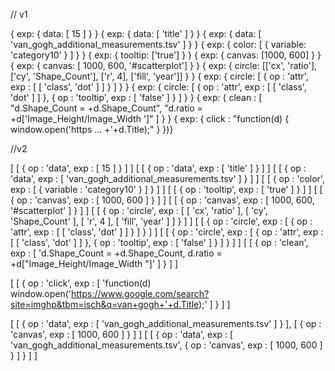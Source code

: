 // v1

{ exp: { data: [ 15 ] } }
{ exp: { data: [ 'title' ] } }
{ exp: { data: [ 'van_gogh_additional_measurements.tsv' ] } }
{ exp: { color: [ { variable: 'category10' } ] } }
{ exp: { tooltip: ['true'] } }
{ exp: { canvas: [1000, 600] } }
{ exp: { canvas: [ 1000, 600, '#scatterplot'] } }
{ exp: { circle: [['cx', 'ratio'], ['cy', 'Shape_Count'], ['r', 4], ['fill', 'year']]  } } 
{ exp: { circle: [ { op : 'attr', exp : [ [ 'class', 'dot' ] ] } ] } }
{ exp: { circle: [ { op : 'attr', exp : [ [ 'class', 'dot' ] ] }, { op : 'tooltip', exp : [ 'false' ] } ] } }
{ exp: { clean : [ "d.Shape_Count = +d.Shape_Count", "d.ratio = +d['Image_Height/Image_Width ']" ] } }
{ exp: { click : "function(d) { window.open('https ... +'+d.Title);" } })}


//v2

[ [ { op : 'data', exp : [ 15 ] } ] ]
[ [ { op : 'data', exp : [ 'title' ] } ] ]
[ [ { op : 'data', exp : [ 'van_gogh_additional_measurements.tsv' ] } ] ]
[ [ { op : 'color', exp : [ { variable : 'category10' } ] } ] ]
[ [ { op : 'tooltip', exp : [ 'true' ] } ] ]
[ [ { op : 'canvas', exp : [ 1000, 600 ] } ] ]
[ [ { op : 'canvas', exp : [ 1000, 600, '#scatterplot' ] } ] ]
[ [ { op : 'circle', exp : [ [ 'cx', 'ratio' ], [ 'cy', 'Shape_Count' ], [ 'r', 4 ], [ 'fill', 'year' ] ] } ] ]
[ [ { op : 'circle', exp : [ { op : 'attr', exp : [ [ 'class', 'dot' ] ] } ] } ] ]
[ [ { op : 'circle', exp : [ { op : 'attr', exp : [ [ 'class', 'dot' ] ] }, { op : 'tooltip', exp : [ 'false' ] } ] } ] ]
[ [ { op : 'clean', exp : [ 'd.Shape_Count = +d.Shape_Count, d.ratio = +d["Image_Height/Image_Width "]' ] } ] ]


[ [ { op : 'click', exp : [ 'function(d)  window.open('https://www.google.com/search?site=imghp&tbm=isch&q=van+gogh+'+d.Title);' ] } ] ]

[ [ { op : 'data', exp : [ 'van_gogh_additional_measurements.tsv' ] } ], [ { op : 'canvas', exp : [ 1000, 600 ] } ] ]
[ [ { op : 'data', exp : [ 'van_gogh_additional_measurements.tsv', { op : 'canvas', exp : [ 1000, 600 ] } ] } ] ]